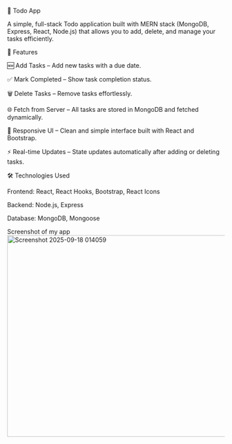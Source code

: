 📝 Todo App

A simple, full-stack Todo application built with MERN stack (MongoDB, Express, React, Node.js) that allows you to add, delete, and manage your tasks efficiently.

🚀 Features

🆕 Add Tasks – Add new tasks with a due date.

✅ Mark Completed –  Show task completion status.

🗑️ Delete Tasks – Remove tasks effortlessly.

🌐 Fetch from Server – All tasks are stored in MongoDB and fetched dynamically.

🎨 Responsive UI – Clean and simple interface built with React and Bootstrap.

⚡ Real-time Updates – State updates automatically after adding or deleting tasks.

🛠️ Technologies Used

Frontend: React, React Hooks, Bootstrap, React Icons

Backend: Node.js, Express

Database: MongoDB, Mongoose

Screenshot of my app 
<img width="902" height="467" alt="Screenshot 2025-09-18 014059" src="https://github.com/user-attachments/assets/09013f79-8605-433d-93a7-5b2c47e68505" />
